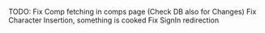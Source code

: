 TODO:
Fix Comp fetching in comps page (Check DB also for Changes)
Fix Character Insertion, something is cooked
Fix SignIn redirection
